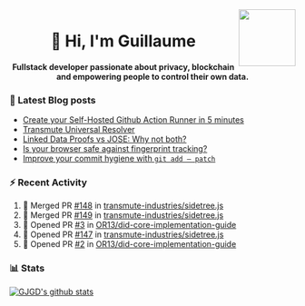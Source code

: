 <img align='right' src='https://user-images.githubusercontent.com/5713670/87202985-820dcb80-c2b6-11ea-9f56-7ec461c497c3.gif' width='100"'>

<h1 align="center">👋 Hi, I'm Guillaume</h1>
<h4 align="center">Fullstack developer passionate about privacy, blockchain and empowering people to control their own data.

### 📝 Latest Blog posts

<!-- BLOG-POST-LIST:START -->
- [Create your Self-Hosted Github Action Runner in 5 minutes](https://medium.com/@gjgd/create-your-self-hosted-github-action-runner-in-5-minutes-a9eff615edc4?source=rss-35e0d58bf235------2)
- [Transmute Universal Resolver](https://medium.com/transmute-techtalk/transmute-universal-resolver-b6c8509858f?source=rss-35e0d58bf235------2)
- [Linked Data Proofs vs JOSE: Why not both?](https://medium.com/transmute-techtalk/linked-data-proofs-vs-jose-why-not-both-1594393418cc?source=rss-35e0d58bf235------2)
- [Is your browser safe against fingerprint tracking?](https://medium.com/@gjgd/is-your-browser-safe-against-fingerprint-tracking-6126952b805b?source=rss-35e0d58bf235------2)
- [Improve your commit hygiene with `git add — patch`](https://medium.com/transmute-techtalk/improve-your-commit-hygiene-with-git-add-patch-3b7dd9c117c4?source=rss-35e0d58bf235------2)
<!-- BLOG-POST-LIST:END -->

### :zap: Recent Activity

<!--START_SECTION:activity-->
1. 🎉 Merged PR [#148](https://github.com/transmute-industries/sidetree.js/pull/148) in [transmute-industries/sidetree.js](https://github.com/transmute-industries/sidetree.js)
2. 🎉 Merged PR [#149](https://github.com/transmute-industries/sidetree.js/pull/149) in [transmute-industries/sidetree.js](https://github.com/transmute-industries/sidetree.js)
3. 💪 Opened PR [#3](https://github.com/OR13/did-core-implementation-guide/pull/3) in [OR13/did-core-implementation-guide](https://github.com/OR13/did-core-implementation-guide)
4. 💪 Opened PR [#147](https://github.com/transmute-industries/sidetree.js/pull/147) in [transmute-industries/sidetree.js](https://github.com/transmute-industries/sidetree.js)
5. 💪 Opened PR [#2](https://github.com/OR13/did-core-implementation-guide/pull/2) in [OR13/did-core-implementation-guide](https://github.com/OR13/did-core-implementation-guide)
<!--END_SECTION:activity-->

### 📊 Stats

[![GJGD's github stats](https://github-readme-stats.vercel.app/api?username=gjgd&count_private=true&show_icons=true&custom_title=My%20Github%20Stats)](https://github.com/anuraghazra/github-readme-stats)
